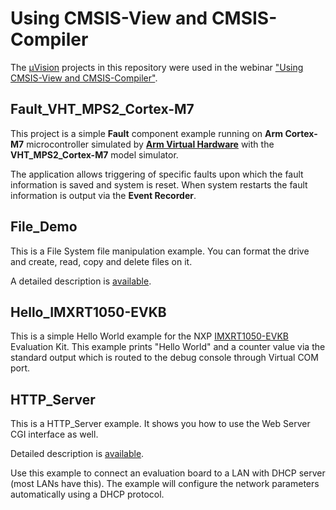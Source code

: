 # Using CMSIS-View and CMSIS-Compiler

The [µVision](https://developer.arm.com/Tools%20and%20Software/Keil%20MDK) projects in this repository were used in the webinar ["Using CMSIS-View and CMSIS-Compiler"](https://on-demand.arm.com/flow/arm/devhub/sessionCatalog/page/pubSessCatalog/session/1706872120089001ictY).

## Fault_VHT_MPS2_Cortex-M7

This project is a simple **Fault** component example running on **Arm Cortex-M7** microcontroller simulated by 
[**Arm Virtual Hardware**](https://arm-software.github.io/AVH/main/simulation/html/Using.html) with the **VHT_MPS2_Cortex-M7** model simulator.

The application allows triggering of specific faults upon which the fault information is saved and system is reset.
When system restarts the fault information is output via the **Event Recorder**.

## File_Demo

This is a File System file manipulation example. You can format the drive and create, read, copy and delete files on it.

A detailed description is [available](https://www.keil.com/pack/doc/MW/FileSystem/html/fs_examples.html#fs_standalone_example).

## Hello_IMXRT1050-EVKB

This is a simple Hello World example for the NXP [IMXRT1050-EVKB](https://www.nxp.com/part/IMXRT1050-EVKB#/) Evaluation Kit.
This example prints "Hello World" and a counter value via the standard output which is routed to the debug console through Virtual COM port.

## HTTP_Server

This is a HTTP_Server example. It shows you how to use the Web Server CGI interface as well.

Detailed description is [available](https://www.keil.com/pack/doc/MW/Network/html/_compact__web__server__example.html).

Use this example to connect an evaluation board to a LAN with DHCP server (most LANs have this). The example will configure the network parameters automatically using a DHCP protocol.
